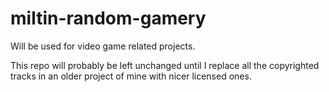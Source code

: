 # miltin-random-gamery
Will be used for video game related projects.

This repo will probably be left unchanged until I replace all the copyrighted tracks in an older project of mine with nicer licensed ones.
